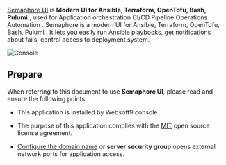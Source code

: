 [Semaphore UI](https://semaphoreui.com/) is **Modern UI for Ansible, Terraform, OpenTofu, Bash, Pulumi.**, used for Application orchestration CI/CD Pipeline Operations Automation . Semaphore is a modern UI for Ansible, Terraform, OpenTofu, Bash, Pulumi . It lets you easily run Ansible playbooks, get notifications about fails, control access to deployment system.


![Console](https://libs.websoft9.com/Websoft9/DocsPicture/zh/semaphore/semaphore-gui-websoft9.png)


## Prepare

When referring to this document to use **Semaphore UI**, please read and ensure the following points:

- This application is installed by Websoft9 console.

- The purpose of this application complies with the [MIT](https://opensource.org/licenses/MIT) open source license agreement.

- [Configure the domain name](./domain-set) or **server security group** opens external network ports for application access.